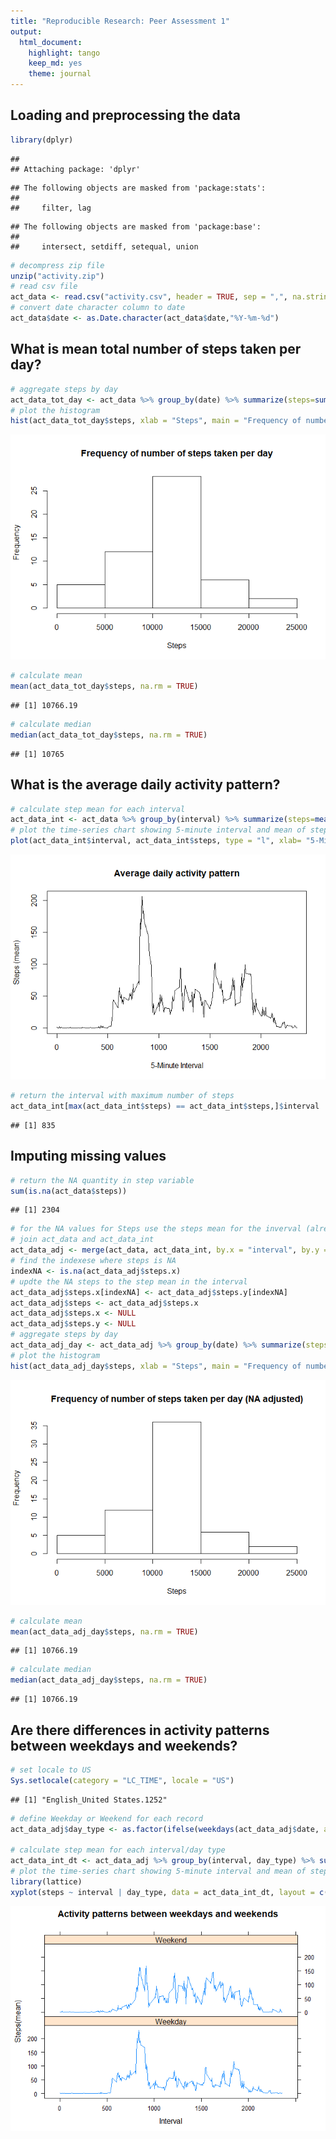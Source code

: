 ```yaml
---
title: "Reproducible Research: Peer Assessment 1"
output: 
  html_document:
    highlight: tango
    keep_md: yes
    theme: journal
---
```



## Loading and preprocessing the data


```r
library(dplyr)
```

```
## 
## Attaching package: 'dplyr'
```

```
## The following objects are masked from 'package:stats':
## 
##     filter, lag
```

```
## The following objects are masked from 'package:base':
## 
##     intersect, setdiff, setequal, union
```

```r
# decompress zip file
unzip("activity.zip")
# read csv file
act_data <- read.csv("activity.csv", header = TRUE, sep = ",", na.strings = "NA")
# convert date character column to date
act_data$date <- as.Date.character(act_data$date,"%Y-%m-%d")
```


## What is mean total number of steps taken per day?

```r
# aggregate steps by day
act_data_tot_day <- act_data %>% group_by(date) %>% summarize(steps=sum(steps))
# plot the histogram
hist(act_data_tot_day$steps, xlab = "Steps", main = "Frequency of number of steps taken per day")
```

![](PA1_template_files/figure-html/unnamed-chunk-2-1.png)<!-- -->

```r
# calculate mean
mean(act_data_tot_day$steps, na.rm = TRUE)
```

```
## [1] 10766.19
```

```r
# calculate median
median(act_data_tot_day$steps, na.rm = TRUE)
```

```
## [1] 10765
```



## What is the average daily activity pattern?

```r
# calculate step mean for each interval
act_data_int <- act_data %>% group_by(interval) %>% summarize(steps=mean(steps, na.rm = TRUE))
# plot the time-series chart showing 5-minute interval and mean of steps.
plot(act_data_int$interval, act_data_int$steps, type = "l", xlab= "5-Minute Interval", ylab = "Steps (mean)", main = "Average daily activity pattern")
```

![](PA1_template_files/figure-html/unnamed-chunk-3-1.png)<!-- -->

```r
# return the interval with maximum number of steps
act_data_int[max(act_data_int$steps) == act_data_int$steps,]$interval
```

```
## [1] 835
```



## Imputing missing values

```r
# return the NA quantity in step variable
sum(is.na(act_data$steps))
```

```
## [1] 2304
```

```r
# for the NA values for Steps use the steps mean for the inverval (already calculated in act_data_int)
# join act_data and act_data_int
act_data_adj <- merge(act_data, act_data_int, by.x = "interval", by.y = "interval")
# find the indexese where steps is NA
indexNA <- is.na(act_data_adj$steps.x)
# updte the NA steps to the step mean in the interval
act_data_adj$steps.x[indexNA] <- act_data_adj$steps.y[indexNA]
act_data_adj$steps <- act_data_adj$steps.x
act_data_adj$steps.x <- NULL
act_data_adj$steps.y <- NULL
# aggregate steps by day
act_data_adj_day <- act_data_adj %>% group_by(date) %>% summarize(steps=sum(steps))
# plot the histogram
hist(act_data_adj_day$steps, xlab = "Steps", main = "Frequency of number of steps taken per day (NA adjusted)")
```

![](PA1_template_files/figure-html/unnamed-chunk-4-1.png)<!-- -->

```r
# calculate mean
mean(act_data_adj_day$steps, na.rm = TRUE)
```

```
## [1] 10766.19
```

```r
# calculate median
median(act_data_adj_day$steps, na.rm = TRUE)
```

```
## [1] 10766.19
```


## Are there differences in activity patterns between weekdays and weekends?

```r
# set locale to US
Sys.setlocale(category = "LC_TIME", locale = "US")
```

```
## [1] "English_United States.1252"
```

```r
# define Weekday or Weekend for each record
act_data_adj$day_type <- as.factor(ifelse(weekdays(act_data_adj$date, abbreviate = TRUE) %in% c("Sat","Sun"),"Weekend", "Weekday"))

# calculate step mean for each interval/day type
act_data_int_dt <- act_data_adj %>% group_by(interval, day_type) %>% summarize(steps=mean(steps, na.rm = TRUE))
# plot the time-series chart showing 5-minute interval and mean of steps per day type
library(lattice)
xyplot(steps ~ interval | day_type, data = act_data_int_dt, layout = c(1, 2), type = "l", xlab = "Interval", ylab = "Steps(mean)", main = "Activity patterns between weekdays and weekends")
```

![](PA1_template_files/figure-html/unnamed-chunk-5-1.png)<!-- -->

